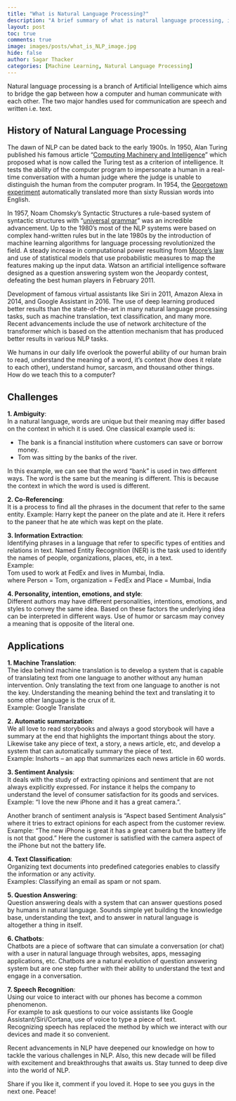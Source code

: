 ```yaml
---
title: "What is Natural Language Processing?"
description: "A brief summary of what is natural language processing, it's challenges and applications."
layout: post
toc: true
comments: true
image: images/posts/what_is_NLP_image.jpg
hide: false
author: Sagar Thacker
categories: [Machine Learning, Natural Language Processing]
---
```


Natural language processing is a branch of Artificial Intelligence which aims to bridge the gap between how a computer and human communicate with each other. The two major handles used for communication are speech and written i.e. text.

## History of Natural Language Processing

The dawn of NLP can be dated back to the early 1900s. In 1950, Alan Turing published his famous article “<a href="https://en.wikipedia.org/wiki/Computing_Machinery_and_Intelligence" target="_blank">Computing Machinery and Intelligence</a>” which proposed what is now called the Turing test as a criterion of intelligence. It tests the ability of the computer program to impersonate a human in a real-time conversation with a human judge where the judge is unable to distinguish the human from the computer program. In 1954, the <a href="https://en.wikipedia.org/wiki/Georgetown%E2%80%93IBM_experiment" target="_blank">Georgetown experiment</a> automatically translated more than sixty Russian words into English.

In 1957, Noam Chomsky’s Syntactic Structures a rule-based system of syntactic structures with “<a href="https://en.wikipedia.org/wiki/Universal_grammar" target="_blank">universal grammar</a>” was an incredible advancement. Up to the 1980’s most of the NLP systems were based on complex hand-written rules but in the late 1980s by the introduction of machine learning algorithms for language processing revolutionized the field. A steady increase in computational power resulting from <a href="https://en.wikipedia.org/wiki/Moore%27s_law" target="_blank">Moore’s law</a> and use of statistical models that use probabilistic measures to map the features making up the input data. Watson an artificial intelligence software designed as a question answering system won the Jeopardy contest, defeating the best human players in February 2011.

Development of famous virtual assistants like Siri in 2011, Amazon Alexa in 2014, and Google Assistant in 2016. The use of deep learning produced better results than the state-of-the-art in many natural language processing tasks, such as machine translation, text classification, and many more. Recent advancements include the use of network architecture of the transformer which is based on the attention mechanism that has produced better results in various NLP tasks.

We humans in our daily life overlook the powerful ability of our human brain to read, understand the meaning of a word, it’s context (how does it relate to each other), understand humor, sarcasm, and thousand other things. How do we teach this to a computer?

## Challenges

**1. Ambiguity**: <br>
In a natural language, words are unique but their meaning may differ based on the context in which it is used. One classical example used is:
- The bank is a financial institution where customers can save or borrow money.
- Tom was sitting by the banks of the river.

In this example, we can see that the word “bank” is used in two different ways. The word is the same but the meaning is different. This is because the context in which the word is used is different.

**2. Co-Referencing**:<br>
It is a process to find all the phrases in the document that refer to the same entity. Example: Harry kept the paneer on the plate and ate it. Here it refers to the paneer that he ate which was kept on the plate.

**3. Information Extraction**:<br>
Identifying phrases in a language that refer to specific types of entities and relations in text. Named Entity Recognition (NER) is the task used to identify the names of people, organizations, places, etc, in a text.<br>
Example:<br>
Tom used to work at FedEx and lives in Mumbai, India.<br>
where Person = Tom, organization = FedEx and Place = Mumbai, India

**4. Personality, intention, emotions, and style**:<br>
Different authors may have different personalities, intentions, emotions, and styles to convey the same idea. Based on these factors the underlying idea can be interpreted in different ways. Use of humor or sarcasm may convey a meaning that is opposite of the literal one.

## Applications

**1. Machine Translation**: <br>
The idea behind machine translation is to develop a system that is capable of translating text from one language to another without any human intervention. Only translating the text from one language to another is not the key. Understanding the meaning behind the text and translating it to some other language is the crux of it.<br>
Example: Google Translate
    
**2. Automatic summarization**: <br>
We all love to read storybooks and always a good storybook will have a summary at the end that highlights the important things about the story. Likewise take any piece of text, a story, a news article, etc, and develop a system that can automatically summary the piece of text.<br>
Example: Inshorts – an app that summarizes each news article in 60 words.

**3. Sentiment Analysis**: <br>
It deals with the study of extracting opinions and sentiment that are not always explicitly expressed. For instance it helps the company to understand the level of consumer satisfaction for its goods and services.<br>
Example: “I love the new iPhone and it has a great camera.”.

Another branch of sentiment analysis is “Aspect based Sentiment Analysis” where it tries to extract opinions for each aspect from the customer review.<br>
Example: “The new iPhone is great it has a great camera but the battery life is not that good.” Here the customer is satisfied with the camera aspect of the iPhone but not the battery life.

**4. Text Classification**: <br>
Organizing text documents into predefined categories enables to classify the information or any activity.<br>
Examples: Classifying an email as spam or not spam.

**5. Question Answering**: <br>
Question answering deals with a system that can answer questions posed by humans in natural language. Sounds simple yet building the knowledge base, understanding the text, and to answer in natural language is altogether a thing in itself.

**6. Chatbots**: <br>
Chatbots are a piece of software that can simulate a conversation (or chat) with a user in natural language through websites, apps, messaging applications, etc. Chatbots are a natural evolution of question answering system but are one step further with their ability to understand the text and engage in a conversation.

**7. Speech Recognition**: <br>
Using our voice to interact with our phones has become a common phenomenon.<br>
For example to ask questions to our voice assistants like Google Assistant/Siri/Cortana, use of voice to type a piece of text.<br>
Recognizing speech has replaced the method by which we interact with our devices and made it so convenient.

Recent advancements in NLP have deepened our knowledge on how to tackle the various challenges in NLP. Also, this new decade will be filled with excitement and breakthroughs that awaits us. Stay tunned to deep dive into the world of NLP.

Share if you like it, comment if you loved it. Hope to see you guys in the next one. Peace! 
